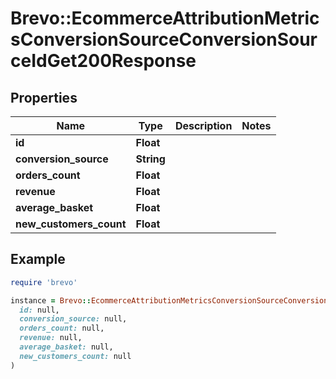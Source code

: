 # Brevo::EcommerceAttributionMetricsConversionSourceConversionSourceIdGet200Response

## Properties

| Name | Type | Description | Notes |
| ---- | ---- | ----------- | ----- |
| **id** | **Float** |  |  |
| **conversion_source** | **String** |  |  |
| **orders_count** | **Float** |  |  |
| **revenue** | **Float** |  |  |
| **average_basket** | **Float** |  |  |
| **new_customers_count** | **Float** |  |  |

## Example

```ruby
require 'brevo'

instance = Brevo::EcommerceAttributionMetricsConversionSourceConversionSourceIdGet200Response.new(
  id: null,
  conversion_source: null,
  orders_count: null,
  revenue: null,
  average_basket: null,
  new_customers_count: null
)
```

